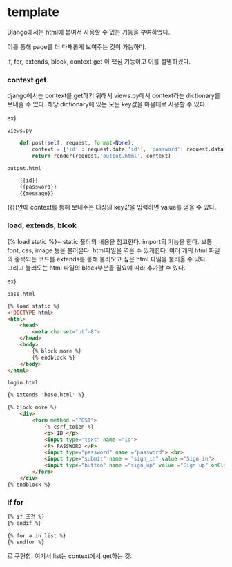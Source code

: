 # template

Django에서는 html에 붙여서 사용할 수 있는 기능을 부여하였다.

이를 통해 page를 더 다채롭게 보여주는 것이 가능하다.

if, for, extends, block, context get 이 핵심 기능이고 이를 설명하겠다.

### context get

django에서는 context를 get하기 위해서 views.py에서 context라는 dictionary를 보내줄 수 있다.
해당 dictionary에 있는 모든 key값을 마음대로 사용할 수 있다.

ex) 

`views.py`
```python
    def post(self, request, format=None):
        context = {'id' : request.data['id'], 'password': request.data['password'], 'message': 'what the fuck'}
        return render(request,'output.html', context)
```

`output.html`
```html
    {{id}}
    {{password}}
    {{message}}
```

{{}}안에 context를 통해 보내주는 대상의 key값을 입력하면 value를 얻을 수 있다.


### load, extends, blcok 
{% load static %}= static 폴더의 내용을 참고한다. import의 기능을 한다. 보통 font, css, image 등을 불러온다.
html파일을 엮을 수 있게한다.
여러 개의 html 파일의 중복되는 코드를 extends를 통해 불러오고 싶은 html 파일을 불러올 수 있다.<br>
그리고 불러오는 html 파일의 block부분을 필요에 따라 추가할 수 있다.

ex)

`base.html`
```html
{% load static %}
<!DOCTYPE html>
<html>
    <head>
        <meta charset="utf-8">
    </head>
    <body>
        {% block more %}
        {% endblock %}
    </body>
</html>
```

`login.html`
```html
{% extends 'base.html' %}

{% block more %}
    <div>
        <form method ="POST">
            {% csrf_token %}
            <p> ID </p>
            <input type="text" name ="id">
            <P> PASSWORD </P>
            <input type="password" name ="password"> <br>
            <input type="submit" name = "sign_in" value ="Sign in">
            <input type="button" name ="sign_up" value ="Sign up" onClick="location.href='/sign_up'">
        </form>
    </div>
{% endblock %}
```

### if for

```html
{% if 조건 %}
{% endif %}

{% for a in list %}
{% endfor %}
```
로 구현함.
여기서 list는 context에서 get하는 것.
